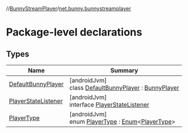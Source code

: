 //[BunnyStreamPlayer](../../index.md)/[net.bunny.bunnystreamplayer](index.md)

# Package-level declarations

## Types

| Name | Summary |
|---|---|
| [DefaultBunnyPlayer](-default-bunny-player/index.md) | [androidJvm]<br>class [DefaultBunnyPlayer](-default-bunny-player/index.md) : [BunnyPlayer](../net.bunny.bunnystreamplayer.common/-bunny-player/index.md) |
| [PlayerStateListener](-player-state-listener/index.md) | [androidJvm]<br>interface [PlayerStateListener](-player-state-listener/index.md) |
| [PlayerType](-player-type/index.md) | [androidJvm]<br>enum [PlayerType](-player-type/index.md) : [Enum](https://kotlinlang.org/api/core/kotlin-stdlib/kotlin/-enum/index.html)&lt;[PlayerType](-player-type/index.md)&gt; |